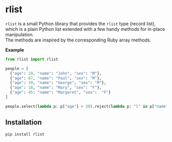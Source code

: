 # rlist
`rlist` is a small Python library that provides the `rlist` type (record list), which 
is a plain Python list extended with a few handy methods for in-place manipulation.  
The methods are inspired by the corresponding Ruby array methods.

**Example**
```py
from rlist import rlist

people = [
  {"age": 29, "name": "John", "sex": "M"},
  {"age": 67, "name": "Paul", "sex": "M"},
  {"age": 39, "name": "George", "sex": "M"},
  {"age": 18, "name": "Mary", "sex": "F"},
  {"age": 45: "name": "Margaret", "sex":  "F"}
]

people.select(lambda p: p["age"] > 30).reject(lambda p: "l" in p["name"]).map(lambda p: p["sex"])
```


## Installation

```console
pip install rlist
```
